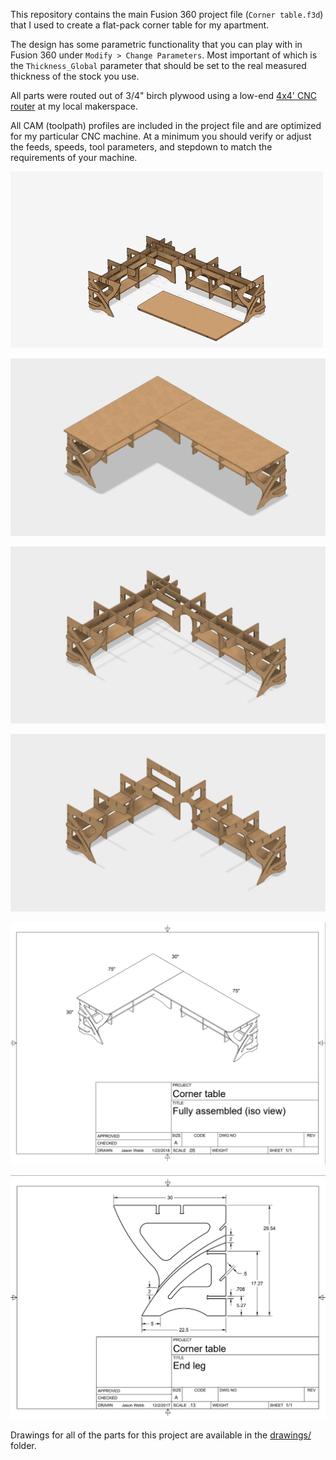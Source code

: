 This repository contains the main Fusion 360 project file (`Corner table.f3d`) that I used to create a flat-pack corner table for my apartment.

The design has some parametric functionality that you can play with in Fusion 360 under `Modify > Change Parameters`. Most important of which is the `Thickness_Global` parameter that should be set to the real measured thickness of the stock you use.

All parts were routed out of 3/4" birch plywood using a low-end [4x4' CNC router](https://github.com/jasonwebb/tc-maker-4x4-router) at my local makerspace.

All CAM (toolpath) profiles are included in the project file and are optimized for my particular CNC machine. At a minimum you should verify or adjust the feeds, speeds, tool parameters, and stepdown to match the requirements of your machine.

![Assembly animation](renders/assembly-animation.gif)

![Fully assembled](renders/fully-assembled.png)

![Without surfaces](renders/without-surfaces.png)

![Fully assembled](renders/legs-and-shelves-only.png)

![Dimensioned](renders/fully-assembled-dimensioned.png)

![Sample drawing](renders/end-leg-drawing.png)

Drawings for all of the parts for this project are available in the [drawings/](drawings/) folder.